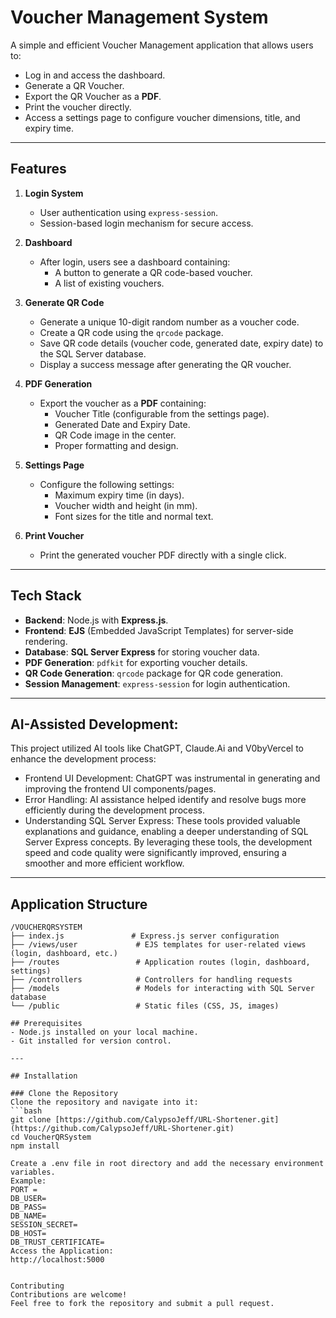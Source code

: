 # Voucher Management System

A simple and efficient Voucher Management application that allows users to:
- Log in and access the dashboard.
- Generate a QR Voucher.
- Export the QR Voucher as a **PDF**.
- Print the voucher directly.
- Access a settings page to configure voucher dimensions, title, and expiry time.

---

## **Features**
1. **Login System**  
   - User authentication using `express-session`.
   - Session-based login mechanism for secure access.

2. **Dashboard**  
   - After login, users see a dashboard containing:
     - A button to generate a QR code-based voucher.
     - A list of existing vouchers.

3. **Generate QR Code**  
   - Generate a unique 10-digit random number as a voucher code.
   - Create a QR code using the `qrcode` package.
   - Save QR code details (voucher code, generated date, expiry date) to the SQL Server database.
   - Display a success message after generating the QR voucher.

4. **PDF Generation**  
   - Export the voucher as a **PDF** containing:
     - Voucher Title (configurable from the settings page).
     - Generated Date and Expiry Date.
     - QR Code image in the center.
     - Proper formatting and design.

5. **Settings Page**  
   - Configure the following settings:
     - Maximum expiry time (in days).
     - Voucher width and height (in mm).
     - Font sizes for the title and normal text.

6. **Print Voucher**  
   - Print the generated voucher PDF directly with a single click.

---

## **Tech Stack**
- **Backend**: Node.js with **Express.js**.
- **Frontend**: **EJS** (Embedded JavaScript Templates) for server-side rendering.
- **Database**: **SQL Server Express** for storing voucher data.
- **PDF Generation**: `pdfkit` for exporting voucher details.
- **QR Code Generation**: `qrcode` package for QR code generation.
- **Session Management**: `express-session` for login authentication.

---
## AI-Assisted Development:
This project utilized AI tools like ChatGPT, Claude.Ai and V0byVercel to enhance the development process:

- Frontend UI Development: ChatGPT was instrumental in generating and improving the frontend UI components/pages.
- Error Handling: AI assistance helped identify and resolve bugs more efficiently during the development process.
- Understanding SQL Server Express: These tools provided valuable explanations and guidance, enabling a deeper understanding of SQL Server Express concepts.
By leveraging these tools, the development speed and code quality were significantly improved, ensuring a smoother and more efficient workflow.

---

## **Application Structure**
```plaintext
/VOUCHERQRSYSTEM
├── index.js               # Express.js server configuration
├── /views/user             # EJS templates for user-related views (login, dashboard, etc.)
├── /routes                 # Application routes (login, dashboard, settings)
├── /controllers            # Controllers for handling requests
├── /models                 # Models for interacting with SQL Server database
└── /public                 # Static files (CSS, JS, images)

## Prerequisites
- Node.js installed on your local machine.
- Git installed for version control.

---

## Installation

### Clone the Repository
Clone the repository and navigate into it:
```bash
git clone [https://github.com/CalypsoJeff/URL-Shortener.git](https://github.com/CalypsoJeff/URL-Shortener.git)
cd VoucherQRSystem
npm install

Create a .env file in root directory and add the necessary environment variables. 
Example:
PORT = 
DB_USER=
DB_PASS=
DB_NAME=
SESSION_SECRET=
DB_HOST=
DB_TRUST_CERTIFICATE=
Access the Application:
http://localhost:5000


Contributing
Contributions are welcome! 
Feel free to fork the repository and submit a pull request.

